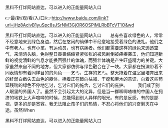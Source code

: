 黑料不打烊网站直达，可以进入的正能量网站入口

👉最/新/观/看/入/口/👉http://www.baidu.com/link?url=jHz8AcivB1yuSpc8sJSrNM3GjOR6OSPiMLRbBTcVT1O&wd

黑料不打烊网站直达，可以进入的正能量网站入口　　总有些喜欢绿色的人，常常不经意地来到绿色身边，然后在悠闲的徜徉中不经意地接受着绿色的洗礼。他们之中有老人，也有小孩，有运动员，也有病痛者。他们都需要这样的绿色来透透空气，来清清头脑，免得整日畏畏缩缩紧紧张张的被风刮倒被疟疾袭击，他们知道新鲜的视觉清鲜的气息才能换回强壮的体魄，而强壮体魄是产生旺盛精力的关键。大家虽然来自不同的地方，但大家都仿佛与绿色融合在了一块。大家都在扮演带着不同表情却有着同样目的的角色——乞丐，生存的乞丐。整天拖着在温室里培育出来的纤弱白嫩失去血色的躯体，捧着正在趋向枯竭、干瘪和麻木的意识，向着这些苟延残喘的绿色不停地乞讨，乞讨它们的施舍，乞讨它们的庇护。
　　我们成了别人眼里的外国人了。虽然不会引起太大的诧异，但是当一群唧唧喳喳的中国人在拥挤的地铁上大声喧哗的时候，总能得到别人异样的眼光。有的是反感，有的是鄙视，更多的却是宽容。我无法阻止孩子们的热情，不忍心将他们的兴奋剿灭在中途。虽然When


黑料不打烊网站直达，可以进入的正能量网站入口

